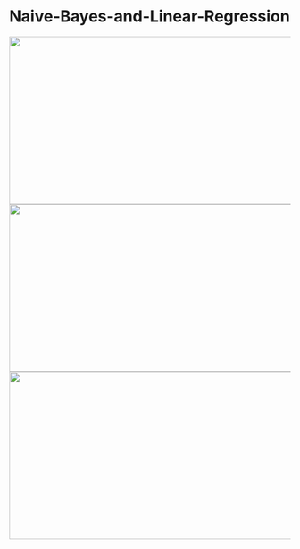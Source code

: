 # Naive-Bayes-and-Linear-Regression
<img height="300" width="700" src="https://user-images.githubusercontent.com/16629900/46819814-4d1fbe00-cd4a-11e8-87dd-d42269c9415e.png" /><br>
<img height="300" width="700" src="https://user-images.githubusercontent.com/16629900/46819816-4f821800-cd4a-11e8-8310-c580770b122c.png" /><br>
<img height="300" width="700" src="https://user-images.githubusercontent.com/16629900/46819819-514bdb80-cd4a-11e8-8fef-e2c96b5144a9.png" /><br>
